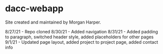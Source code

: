 # dacc-webapp

Site created and maintained by Morgan Harper.

8/27/21 - Repo cloned
8/30/21 - Added navigation
8/31/21 - Added padding to paragraph, switched header style, added placeholders for other pages
9/1/21 - Updated page layout, added project to project page, added contact info